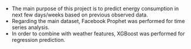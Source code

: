 - The main purpose of this project is to predict energy consumption in next few days/weeks based on previous observed data.
- Regarding the main dataset, Facebook Prophet was performed for time series analysis.
- In order to combine with weather features, XGBoost was performed for regression prediction.
